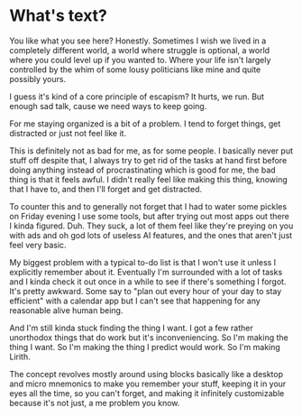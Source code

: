 # What's text?

You like what you see here? Honestly. Sometimes I wish we lived in a completely different world, a world where struggle is optional, a world where you could level up if you wanted to. Where your life isn't largely controlled by the whim of some lousy politicians like mine and quite possibly yours.

I guess it's kind of a core principle of escapism? It hurts, we run. But enough sad talk, cause we need ways to keep going. 

For me staying organized is a bit of a problem. I tend to forget things, get distracted or just not feel like it. 

This is definitely not as bad for me, as for some people. I basically never put stuff off despite that, I always try to get rid of the tasks at hand first before doing anything instead of procrastinating which is good for me, the bad thing is that it feels awful. I didn't really feel like making this thing, knowing that I have to, and then I'll forget and get distracted.

To counter this and to generally not forget that I had to water some pickles on Friday evening I use some tools, but after trying out most apps out there I kinda figured. Duh. They suck, a lot of them feel like they're preying on you with ads and oh god lots of useless AI features, and the ones that aren't just feel very basic.

My biggest problem with a typical to-do list is that I won't use it unless I explicitly remember about it. Eventually I'm surrounded with a lot of tasks and I kinda check it out once in a while to see if there's something I forgot. It's pretty awkward. Some say to "plan out every hour of your day to stay efficient" with a calendar app but I can't see that happening for any reasonable alive human being.

And I'm still kinda stuck finding the thing I want. I got a few rather unorthodox things that do work but it's inconveniencing. So I'm making the thing I want. So I'm making the thing I predict would work. So I'm making Lirith.

The concept revolves mostly around using blocks basically like a desktop and micro mnemonics to make you remember your stuff,  keeping it in your eyes all the time, so you can't forget, and making it infinitely customizable because it's not just, a me problem you know.

<form class="waitlist" action="/waitlist">
</form>


